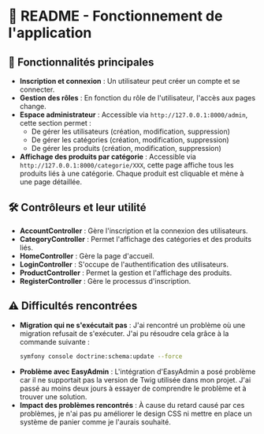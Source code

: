# 📌 README - Fonctionnement de l'application


## 🚀 Fonctionnalités principales
- **Inscription et connexion** : Un utilisateur peut créer un compte et se connecter.
- **Gestion des rôles** : En fonction du rôle de l'utilisateur, l'accès aux pages change.
- **Espace administrateur** : Accessible via `http://127.0.0.1:8000/admin`, cette section permet :
  - De gérer les utilisateurs (création, modification, suppression)
  - De gérer les catégories (création, modification, suppression)
  - De gérer les produits (création, modification, suppression)
- **Affichage des produits par catégorie** : Accessible via `http://127.0.0.1:8000/categorie/XXX`, cette page affiche tous les produits liés à une catégorie. Chaque produit est cliquable et mène à une page détaillée.

## 🛠️ Contrôleurs et leur utilité
- **AccountController** : Gère l'inscription et la connexion des utilisateurs.
- **CategoryController** : Permet l'affichage des catégories et des produits liés.
- **HomeController** : Gère la page d'accueil.
- **LoginController** : S'occupe de l'authentification des utilisateurs.
- **ProductController** : Permet la gestion et l'affichage des produits.
- **RegisterController** : Gère le processus d'inscription.

## ⚠️ Difficultés rencontrées
- **Migration qui ne s'exécutait pas** : J'ai rencontré un problème où une migration refusait de s'exécuter. J'ai pu résoudre cela grâce à la commande suivante :
  ```bash
  symfony console doctrine:schema:update --force
  ```
- **Problème avec EasyAdmin** : L'intégration d'EasyAdmin a posé problème car il ne supportait pas la version de Twig utilisée dans mon projet. J'ai passé au moins deux jours à essayer de comprendre le problème et à trouver une solution.
- **Impact des problèmes rencontrés** : À cause du retard causé par ces problèmes, je n'ai pas pu améliorer le design CSS ni mettre en place un système de panier comme je l'aurais souhaité.



